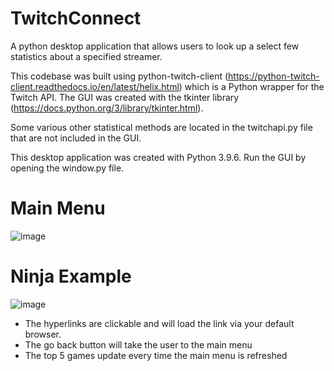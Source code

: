 # TwitchConnect
A python desktop application that allows users to look up a select few statistics about a specified streamer.

This codebase was built using python-twitch-client (https://python-twitch-client.readthedocs.io/en/latest/helix.html) which is a Python wrapper for the Twitch API.
The GUI was created with the tkinter library (https://docs.python.org/3/library/tkinter.html).

Some various other statistical methods are located in the twitchapi.py file that are not included in the GUI.

This desktop application was created with Python 3.9.6. Run the GUI by opening the window.py file.

# Main Menu
![image](https://user-images.githubusercontent.com/63007329/147889183-2737e6f9-d225-4f80-84dc-a67d58490879.png)

# Ninja Example
![image](https://user-images.githubusercontent.com/63007329/147889191-d23605d3-4ef1-47d9-b7af-44339759c8de.png)

- The hyperlinks are clickable and will load the link via your default browser.
- The go back button will take the user to the main menu
- The top 5 games update every time the main menu is refreshed
